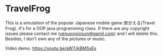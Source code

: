 # TravelFrog
This is a simulation of the popular Japanese mobile game 旅かえる(Travel Frog). It's for a OOP java programming class. If there are any copyright issues please contact me (venusyixinsun@gamil.com) and I will delete this. 
Besides, I don't own any of the pictures or music.

Video demo:
https://youtu.be/aW7JkBMSsEs
